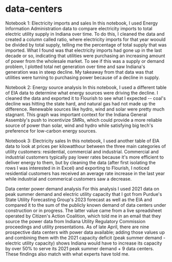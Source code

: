# data-centers
Notebook 1: Electricity imports and sales
In this notebook, I used Energy Information Administration data to compare electricity imports to total electric utility supply in Indiana over time. To do this, I cleaned the data and created a column called ratio, where electricity imports for that year woould be divided by total supply, telling me the percentage of total supply that was imported. 
What I found was that electricity imports had gone up in the last decade or so, indicating that utilities were purchasing an increasing amount of power from the wholesale market. 
To see if this was a supply or demand problem, I plotted total net generation over time and saw Indiana's generation was in steep decline. My takeaway from that data was that utilities were turning to purchasing power because of a decline in supply. 

Notebook 2: Energy source analysis
In this notebook, I used a different table of EIA data to determine what energy sources were driving the decline. I cleaned the data and exported it to Flourish to see what I expected -- coal's decline was hitting the state hard, and natural gas had not made up the difference. Renewable sources like hydro, wind and solar were pretty much stagnant. This graph was important context for the Indiana General Assembly's push to incentivize SMRs, which could provide a more reliable source of power than solar, wind and hydro while satisfying big tech's preference for low-carbon energy sources.

Notebook 3: Electricity sales
In this notebook, I used another table of EIA data to look at prices per kilowatthour between the three main categories of utility customers: residential, commercial and industrial. Commercial and industrial customers typically pay lower rates because it's more efficient to deliver energy to them, but by cleaning the data (after first isolating the rows I was interested in in Excel) and exporting to Flourish, I noticed residential customers has received an average rate increase in the last year while industrial and commerical customers saw a decrease.

Data center power demand analysis
For this analysis I used 2021 data on peak summer demand and electric utility capacity that I got from Purdue's State Utility Forecasting Group's 2023 forecast as well as the EIA and compared it to the sum of the publicly known demand of data centers under construction or in progress. The latter value came from a live spreadsheet operated by Citizen's Action Coalition, which told me in an email that they source the power data from Indiana Utility Regulatory Commission proceedings and utility presentations. As of late April, there are nine prospective data centers with power data available; adding those values up and combining them with the 2021 capacity deficit (peak summer demand - electric utility capacity) shows Indiana would have to increase its capacity by over 50% to serve its 2021 peak summer demand + 9 data centers. These findings also match with what experts have told me.
